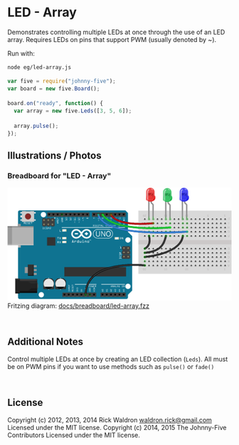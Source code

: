 <!--remove-start-->

# LED - Array


Demonstrates controlling multiple LEDs at once through the use of an LED array. Requires LEDs on pins that support PWM (usually denoted by ~).




Run with:
```bash
node eg/led-array.js
```

<!--remove-end-->

```javascript
var five = require("johnny-five");
var board = new five.Board();

board.on("ready", function() {
  var array = new five.Leds([3, 5, 6]);

  array.pulse();
});


```


## Illustrations / Photos


### Breadboard for "LED - Array"



![docs/breadboard/led-array.png](breadboard/led-array.png)<br>
Fritzing diagram: [docs/breadboard/led-array.fzz](breadboard/led-array.fzz)

&nbsp;




## Additional Notes


Control multiple LEDs at once by creating an LED collection (`Leds`).
All must be on PWM pins if you want to use methods such
as `pulse()` or `fade()`




&nbsp;

<!--remove-start-->

## License
Copyright (c) 2012, 2013, 2014 Rick Waldron <waldron.rick@gmail.com>
Licensed under the MIT license.
Copyright (c) 2014, 2015 The Johnny-Five Contributors
Licensed under the MIT license.

<!--remove-end-->
